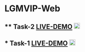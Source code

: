 # LGMVIP-Web
## ** Task-2 [LIVE-DEMO](https://task2-tan-theta.vercel.app/) <img src="https://user-images.githubusercontent.com/78722016/193443129-92b4b82d-e2ab-413f-9510-87b03bbb14f0.png" width="20"> <br>
## * Task-1 [LIVE-DEMO](https://lgmvip-web-task1-todo-3ab9.vercel.app/) <img src="https://user-images.githubusercontent.com/78722016/193443129-92b4b82d-e2ab-413f-9510-87b03bbb14f0.png" width="20">
